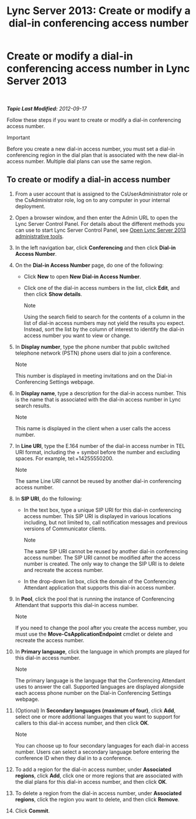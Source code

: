 ﻿---
title: 'Lync Server 2013: Create or modify a dial-in conferencing access number'
TOCTitle: Create or modify a dial-in conferencing access number
ms:assetid: 06f55c28-57f8-4d4e-8313-9740846796d9
ms:mtpsurl: https://technet.microsoft.com/en-us/library/Gg398126(v=OCS.15)
ms:contentKeyID: 48183304
ms.date: 07/23/2014
mtps_version: v=OCS.15
---

<div data-xmlns="http://www.w3.org/1999/xhtml">

<div class="topic" data-xmlns="http://www.w3.org/1999/xhtml" data-msxsl="urn:schemas-microsoft-com:xslt" data-cs="http://msdn.microsoft.com/en-us/">

<div data-asp="http://msdn2.microsoft.com/asp">

# Create or modify a dial-in conferencing access number in Lync Server 2013

</div>

<div id="mainSection">

<div id="mainBody">

<span> </span>

_**Topic Last Modified:** 2012-09-17_

Follow these steps if you want to create or modify a dial-in conferencing access number.

<div>


> [!IMPORTANT]
> Before you create a new dial-in access number, you must set a dial-in conferencing region in the dial plan that is associated with the new dial-in access number. Multiple dial plans can use the same region.



</div>

<div>

## To create or modify a dial-in access number

1.  From a user account that is assigned to the CsUserAdministrator role or the CsAdministrator role, log on to any computer in your internal deployment.

2.  Open a browser window, and then enter the Admin URL to open the Lync Server Control Panel. For details about the different methods you can use to start Lync Server Control Panel, see [Open Lync Server 2013 administrative tools](lync-server-2013-open-lync-server-administrative-tools.md).

3.  In the left navigation bar, click **Conferencing** and then click **Dial-in Access Number**.

4.  On the **Dial-in Access Number** page, do one of the following:
    
      - Click **New** to open **New Dial-in Access Number**.
    
      - Click one of the dial-in access numbers in the list, click **Edit**, and then click **Show details**.
        
        <div>
        

        > [!NOTE]
        > Using the search field to search for the contents of a column in the list of dial-in access numbers may not yield the results you expect. Instead, sort the list by the column of interest to identify the dial-in access number you want to view or change.

        
        </div>

5.  In **Display number**, type the phone number that public switched telephone network (PSTN) phone users dial to join a conference.
    
    <div>
    

    > [!NOTE]
    > This number is displayed in meeting invitations and on the Dial-in Conferencing Settings webpage.

    
    </div>

6.  In **Display name**, type a description for the dial-in access number. This is the name that is associated with the dial-in access number in Lync search results.
    
    <div>
    

    > [!NOTE]
    > This name is displayed in the client when a user calls the access number.

    
    </div>

7.  In **Line URI**, type the E.164 number of the dial-in access number in TEL URI format, including the + symbol before the number and excluding spaces. For example, tel:+14255550200.
    
    <div>
    

    > [!NOTE]
    > The same Line URI cannot be reused by another dial-in conferencing access number.

    
    </div>

8.  In **SIP URI**, do the following:
    
      - In the text box, type a unique SIP URI for this dial-in conferencing access number. This SIP URI is displayed in various locations including, but not limited to, call notification messages and previous versions of Communicator clients.
        
        <div>
        

        > [!NOTE]
        > The same SIP URI cannot be reused by another dial-in conferencing access number. The SIP URI cannot be modified after the access number is created. The only way to change the SIP URI is to delete and recreate the access number.

        
        </div>
    
      - In the drop-down list box, click the domain of the Conferencing Attendant application that supports this dial-in access number.

9.  In **Pool**, click the pool that is running the instance of Conferencing Attendant that supports this dial-in access number.
    
    <div>
    

    > [!NOTE]
    > If you need to change the pool after you create the access number, you must use the <STRONG>Move-CsApplicationEndpoint</STRONG> cmdlet or delete and recreate the access number.

    
    </div>

10. In **Primary language**, click the language in which prompts are played for this dial-in access number.
    
    <div>
    

    > [!NOTE]
    > The primary language is the language that the Conferencing Attendant uses to answer the call. Supported languages are displayed alongside each access phone number on the Dial-in Conferencing Settings webpage.

    
    </div>

11. (Optional) In **Secondary languages (maximum of four)**, click **Add**, select one or more additional languages that you want to support for callers to this dial-in access number, and then click **OK**.
    
    <div>
    

    > [!NOTE]
    > You can choose up to four secondary languages for each dial-in access number. Users can select a secondary language before entering the conference ID when they dial in to a conference.

    
    </div>

12. To add a region for the dial-in access number, under **Associated regions**, click **Add**, click one or more regions that are associated with the dial plans for this dial-in access number, and then click **OK**.

13. To delete a region from the dial-in access number, under **Associated regions**, click the region you want to delete, and then click **Remove**.

14. Click **Commit**.

</div>

</div>

<span> </span>

</div>

</div>

</div>

